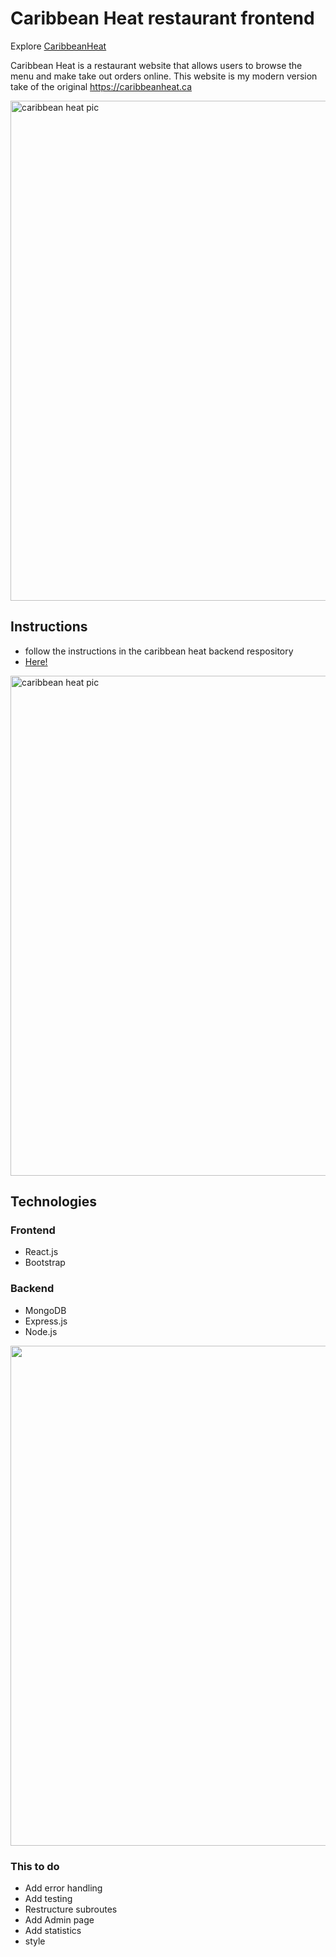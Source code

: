 # Caribbean Heat restaurant frontend

Explore [CaribbeanHeat](https://caribbeanheat.herokuapp.com/)

Caribbean Heat is a restaurant website that allows users to browse the menu and make take out orders online. This website is my modern version take of the original https://caribbeanheat.ca

<img width="800" alt="caribbean heat pic" src="https://i.imgur.com/8YNkm5K.png">

## Instructions
* follow the instructions in the caribbean heat backend respository 
* [Here!](https://github.com/kevinn03/CaribbeanHeat_back/blob/master/README.md)

<img width="800" alt="caribbean heat pic" src="https://i.imgur.com/8YNkm5K.png">

## Technologies
### Frontend
* React.js
* Bootstrap


### Backend
* MongoDB
* Express.js
* Node.js


<img src="https://j.gifs.com/PjJ50l.gif" width="800" />

### This to do
* Add error handling
* Add testing
* Restructure subroutes
* Add Admin page
* Add statistics
* style



